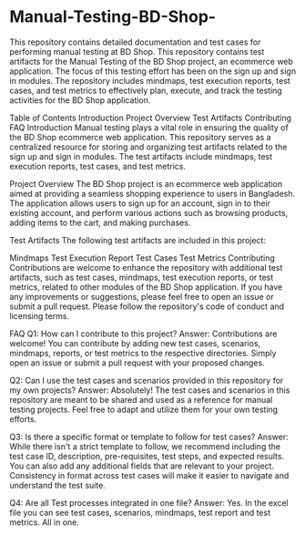 # Manual-Testing-BD-Shop-
This repository contains detailed documentation and test cases for performing manual testing at BD Shop.
This repository contains test artifacts for the Manual Testing of the BD Shop project, an ecommerce web application. The focus of this testing effort has been on the sign up and sign in modules. The repository includes mindmaps, test execution reports, test cases, and test metrics to effectively plan, execute, and track the testing activities for the BD Shop application.

Table of Contents
Introduction
Project Overview
Test Artifacts
Contributing
FAQ
Introduction
Manual testing plays a vital role in ensuring the quality of the BD Shop ecommerce web application. This repository serves as a centralized resource for storing and organizing test artifacts related to the sign up and sign in modules. The test artifacts include mindmaps, test execution reports, test cases, and test metrics.

Project Overview
The BD Shop project is an ecommerce web application aimed at providing a seamless shopping experience to users in Bangladesh. The application allows users to sign up for an account, sign in to their existing account, and perform various actions such as browsing products, adding items to the cart, and making purchases.

Test Artifacts
The following test artifacts are included in this project:

Mindmaps
Test Execution Report
Test Cases
Test Metrics
Contributing
Contributions are welcome to enhance the repository with additional test artifacts, such as test cases, mindmaps, test execution reports, or test metrics, related to other modules of the BD Shop application. If you have any improvements or suggestions, please feel free to open an issue or submit a pull request. Please follow the repository's code of conduct and licensing terms.

FAQ
Q1: How can I contribute to this project?
Answer: Contributions are welcome! You can contribute by adding new test cases, scenarios, mindmaps, reports, or test metrics to the respective directories. Simply open an issue or submit a pull request with your proposed changes.

Q2: Can I use the test cases and scenarios provided in this repository for my own projects?
Answer: Absolutely! The test cases and scenarios in this repository are meant to be shared and used as a reference for manual testing projects. Feel free to adapt and utilize them for your own testing efforts.

Q3: Is there a specific format or template to follow for test cases?
Answer: While there isn't a strict template to follow, we recommend including the test case ID, description, pre-requisites, test steps, and expected results. You can also add any additional fields that are relevant to your project. Consistency in format across test cases will make it easier to navigate and understand the test suite.

Q4: Are all Test processes integrated in one file?
Answer: Yes. In the excel file you can see test cases, scenarios, mindmaps, test report and test metrics. All in one.
